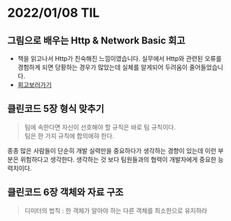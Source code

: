 # 2022/01/08 TIL

## 그림으로 배우는 Http & Network Basic 회고

- 책을 읽고나서 Http가 친숙해진 느낌이였습니다. 실무에서 Http와 관련된 오류를 경험하게 되면 당황하는 경우가 많았는데 실체를 알게되어 두려움이 줄어들었습니다.
- [회고보러가기](https://wenodev.tistory.com/42)

## 클린코드 5장 형식 맞추기

> 팀에 속한다면 자신이 선호해야 할 규칙은 바로 팀 규칙이다.  
> 팀은 한 가지 규칙에 합의애햐 한다.

종종 많은 사람들이 단순히 개발 실력만을 중요하다가 생각하는 경향이 있는데 이런 부분은 위험하다고 생각한다. 생각하는 것 보다 팀원들과의 협력이 개발자에게 중요한 능력치이다.

## 클린코드 6장 객체와 자료 구조

> 디미터의 법칙 : 한 객체가 알아야 하는 다른 객체를 최소한으로 유지하라
